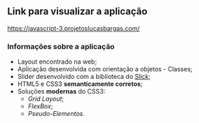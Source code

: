 ## Link para visualizar a aplicação
<https://javascript-3.projetoslucasbargas.com/>

### Informações sobre a aplicação
* Layout encontrado na web; 
* Aplicação desenvolvida com orientação a objetos - Classes;
* Slider desenvolvido com a biblioteca do [Slick](https://kenwheeler.github.io/slick/);
* HTML5 e CSS3 **semanticamente corretos**;
* Soluções **modernas** do CSS3: 
    * *Grid Layout*;
    * *FlexBox*;
    * *Pseudo-Elementos.*